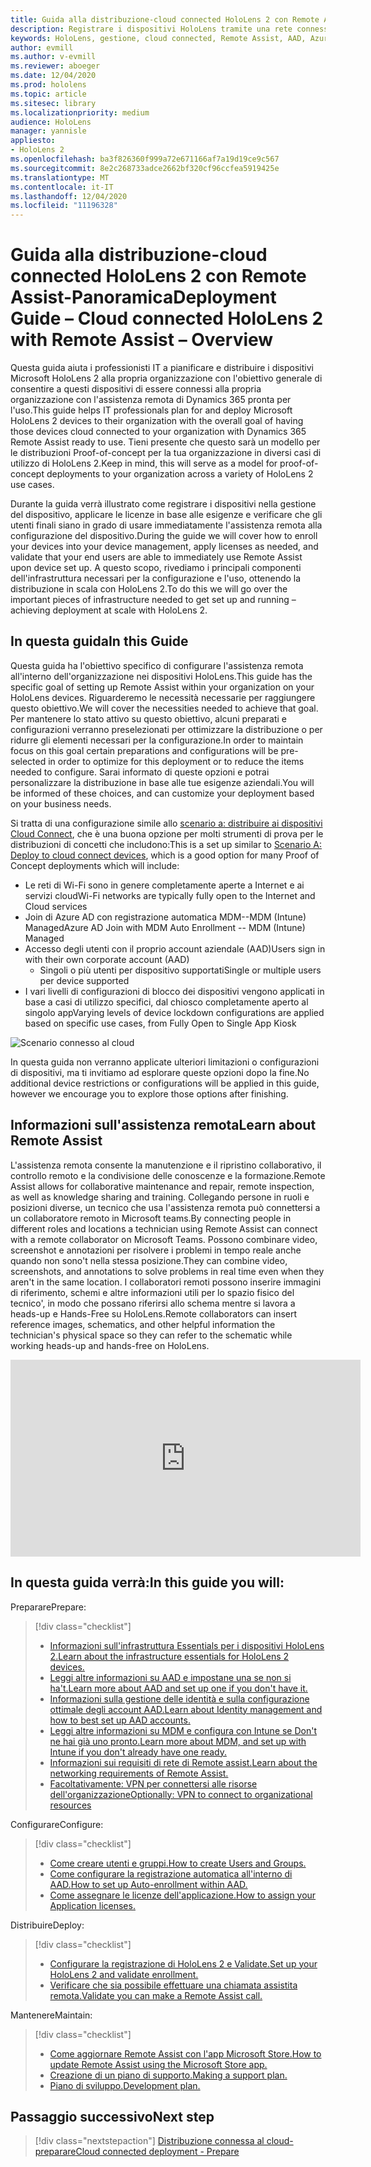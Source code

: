 ```yaml
---
title: Guida alla distribuzione-cloud connected HoloLens 2 con Remote Assist-Panoramica
description: Registrare i dispositivi HoloLens tramite una rete connessa al cloud
keywords: HoloLens, gestione, cloud connected, Remote Assist, AAD, Azure AD, MDM, gestione di dispositivi mobili
author: evmill
ms.author: v-evmill
ms.reviewer: aboeger
ms.date: 12/04/2020
ms.prod: hololens
ms.topic: article
ms.sitesec: library
ms.localizationpriority: medium
audience: HoloLens
manager: yannisle
appliesto:
- HoloLens 2
ms.openlocfilehash: ba3f826360f999a72e671166af7a19d19ce9c567
ms.sourcegitcommit: 8e2c268733adce2662bf320cf96ccfea5919425e
ms.translationtype: MT
ms.contentlocale: it-IT
ms.lasthandoff: 12/04/2020
ms.locfileid: "11196328"
---
```

# <span data-ttu-id="7aa8f-104">Guida alla distribuzione-cloud connected HoloLens 2 con Remote Assist-Panoramica</span><span class="sxs-lookup"><span data-stu-id="7aa8f-104">Deployment Guide – Cloud connected HoloLens 2 with Remote Assist – Overview</span></span>

<span data-ttu-id="7aa8f-105">Questa guida aiuta i professionisti IT a pianificare e distribuire i dispositivi Microsoft HoloLens 2 alla propria organizzazione con l'obiettivo generale di consentire a questi dispositivi di essere connessi alla propria organizzazione con l'assistenza remota di Dynamics 365 pronta per l'uso.</span><span class="sxs-lookup"><span data-stu-id="7aa8f-105">This guide helps IT professionals plan for and deploy Microsoft HoloLens 2 devices to their organization with the overall goal of having those devices cloud connected to your organization with Dynamics 365 Remote Assist ready to use.</span></span> <span data-ttu-id="7aa8f-106">Tieni presente che questo sarà un modello per le distribuzioni Proof-of-concept per la tua organizzazione in diversi casi di utilizzo di HoloLens 2.</span><span class="sxs-lookup"><span data-stu-id="7aa8f-106">Keep in mind, this will serve as a model for proof-of-concept deployments to your organization across a variety of HoloLens 2 use cases.</span></span>

<span data-ttu-id="7aa8f-107">Durante la guida verrà illustrato come registrare i dispositivi nella gestione del dispositivo, applicare le licenze in base alle esigenze e verificare che gli utenti finali siano in grado di usare immediatamente l'assistenza remota alla configurazione del dispositivo.</span><span class="sxs-lookup"><span data-stu-id="7aa8f-107">During the guide we will cover how to enroll your devices into your device management, apply licenses as needed, and validate that your end users are able to immediately use Remote Assist upon device set up.</span></span> <span data-ttu-id="7aa8f-108">A questo scopo, rivediamo i principali componenti dell'infrastruttura necessari per la configurazione e l'uso, ottenendo la distribuzione in scala con HoloLens 2.</span><span class="sxs-lookup"><span data-stu-id="7aa8f-108">To do this we will go over the important pieces of infrastructure needed to get set up and running – achieving deployment at scale with HoloLens 2.</span></span>

## <span data-ttu-id="7aa8f-109">In questa guida</span><span class="sxs-lookup"><span data-stu-id="7aa8f-109">In this Guide</span></span>

<span data-ttu-id="7aa8f-110">Questa guida ha l'obiettivo specifico di configurare l'assistenza remota all'interno dell'organizzazione nei dispositivi HoloLens.</span><span class="sxs-lookup"><span data-stu-id="7aa8f-110">This guide has the specific goal of setting up Remote Assist within your organization on your HoloLens devices.</span></span> <span data-ttu-id="7aa8f-111">Riguarderemo le necessità necessarie per raggiungere questo obiettivo.</span><span class="sxs-lookup"><span data-stu-id="7aa8f-111">We will cover the necessities needed to achieve that goal.</span></span> <span data-ttu-id="7aa8f-112">Per mantenere lo stato attivo su questo obiettivo, alcuni preparati e configurazioni verranno preselezionati per ottimizzare la distribuzione o per ridurre gli elementi necessari per la configurazione.</span><span class="sxs-lookup"><span data-stu-id="7aa8f-112">In order to maintain focus on this goal certain preparations and configurations will be pre-selected in order to optimize for this deployment or to reduce the items needed to configure.</span></span> <span data-ttu-id="7aa8f-113">Sarai informato di queste opzioni e potrai personalizzare la distribuzione in base alle tue esigenze aziendali.</span><span class="sxs-lookup"><span data-stu-id="7aa8f-113">You will be informed of these choices, and can customize your deployment based on your business needs.</span></span>

<span data-ttu-id="7aa8f-114">Si tratta di una configurazione simile allo [scenario a: distribuire ai dispositivi Cloud Connect](https://docs.microsoft.com/hololens/common-scenarios#scenario-a), che è una buona opzione per molti strumenti di prova per le distribuzioni di concetti che includono:</span><span class="sxs-lookup"><span data-stu-id="7aa8f-114">This is a set up similar to [Scenario A: Deploy to cloud connect devices](https://docs.microsoft.com/hololens/common-scenarios#scenario-a), which is a good option for many Proof of Concept deployments which will include:</span></span>

- <span data-ttu-id="7aa8f-115">Le reti di Wi-Fi sono in genere completamente aperte a Internet e ai servizi cloud</span><span class="sxs-lookup"><span data-stu-id="7aa8f-115">Wi-Fi networks are typically fully open to the Internet and Cloud services</span></span>
- <span data-ttu-id="7aa8f-116">Join di Azure AD con registrazione automatica MDM--MDM (Intune) Managed</span><span class="sxs-lookup"><span data-stu-id="7aa8f-116">Azure AD Join with MDM Auto Enrollment -- MDM (Intune) Managed</span></span>
- <span data-ttu-id="7aa8f-117">Accesso degli utenti con il proprio account aziendale (AAD)</span><span class="sxs-lookup"><span data-stu-id="7aa8f-117">Users sign in with their own corporate account (AAD)</span></span>
  - <span data-ttu-id="7aa8f-118">Singoli o più utenti per dispositivo supportati</span><span class="sxs-lookup"><span data-stu-id="7aa8f-118">Single or multiple users per device supported</span></span>
- <span data-ttu-id="7aa8f-119">I vari livelli di configurazioni di blocco dei dispositivi vengono applicati in base a casi di utilizzo specifici, dal chiosco completamente aperto al singolo app</span><span class="sxs-lookup"><span data-stu-id="7aa8f-119">Varying levels of device lockdown configurations are applied based on specific use cases, from Fully Open to Single App Kiosk</span></span>

![Scenario connesso al cloud](./images/cloud-connected-deployment-chart.png)

<span data-ttu-id="7aa8f-121">In questa guida non verranno applicate ulteriori limitazioni o configurazioni di dispositivi, ma ti invitiamo ad esplorare queste opzioni dopo la fine.</span><span class="sxs-lookup"><span data-stu-id="7aa8f-121">No additional device restrictions or configurations will be applied in this guide, however we encourage you to explore those options after finishing.</span></span>

## <span data-ttu-id="7aa8f-122">Informazioni sull'assistenza remota</span><span class="sxs-lookup"><span data-stu-id="7aa8f-122">Learn about Remote Assist</span></span>

<span data-ttu-id="7aa8f-123">L'assistenza remota consente la manutenzione e il ripristino collaborativo, il controllo remoto e la condivisione delle conoscenze e la formazione.</span><span class="sxs-lookup"><span data-stu-id="7aa8f-123">Remote Assist allows for collaborative maintenance and repair, remote inspection, as well as knowledge sharing and training.</span></span> <span data-ttu-id="7aa8f-124">Collegando persone in ruoli e posizioni diverse, un tecnico che usa l'assistenza remota può connettersi a un collaboratore remoto in Microsoft teams.</span><span class="sxs-lookup"><span data-stu-id="7aa8f-124">By connecting people in different roles and locations a technician using Remote Assist can connect with a remote collaborator on Microsoft Teams.</span></span> <span data-ttu-id="7aa8f-125">Possono combinare video, screenshot e annotazioni per risolvere i problemi in tempo reale anche quando non sono&#39;t nella stessa posizione.</span><span class="sxs-lookup"><span data-stu-id="7aa8f-125">They can combine video, screenshots, and annotations to solve problems in real time even when they aren&#39;t in the same location.</span></span> <span data-ttu-id="7aa8f-126">I collaboratori remoti possono inserire immagini di riferimento, schemi e altre informazioni utili per lo spazio fisico del tecnico&#39;, in modo che possano riferirsi allo schema mentre si lavora a heads-up e Hands-Free su HoloLens.</span><span class="sxs-lookup"><span data-stu-id="7aa8f-126">Remote collaborators can insert reference images, schematics, and other helpful information the technician&#39;s physical space so they can refer to the schematic while working heads-up and hands-free on HoloLens.</span></span>

<iframe width="560" height="315" src="https://www.youtube.com/embed/d3YT8j0yYl0" frameborder="0" allow="accelerometer; autoplay; clipboard-write; encrypted-media; gyroscope; picture-in-picture" allowfullscreen></iframe>

## <span data-ttu-id="7aa8f-127">In questa guida verrà:</span><span class="sxs-lookup"><span data-stu-id="7aa8f-127">In this guide you will:</span></span>

<span data-ttu-id="7aa8f-128">Preparare</span><span class="sxs-lookup"><span data-stu-id="7aa8f-128">Prepare:</span></span>

> [!div class="checklist"]
> - [<span data-ttu-id="7aa8f-129">Informazioni sull'infrastruttura Essentials per i dispositivi HoloLens 2.</span><span class="sxs-lookup"><span data-stu-id="7aa8f-129">Learn about the infrastructure essentials for HoloLens 2 devices.</span></span>](hololens2-cloud-connected-prepare.md#infrastructure-essentials)
> - [<span data-ttu-id="7aa8f-130">Leggi altre informazioni su AAD e impostane una se non si ha&#39;t.</span><span class="sxs-lookup"><span data-stu-id="7aa8f-130">Learn more about AAD and set up one if you don&#39;t have it.</span></span>](hololens2-cloud-connected-prepare.md#azure-active-directory)
> - [<span data-ttu-id="7aa8f-131">Informazioni sulla gestione delle identità e sulla configurazione ottimale degli account AAD.</span><span class="sxs-lookup"><span data-stu-id="7aa8f-131">Learn about Identity management and how to best set up AAD accounts.</span></span>](hololens2-cloud-connected-prepare.md#identity-management)
> - [<span data-ttu-id="7aa8f-132">Leggi altre informazioni su MDM e configura con Intune se Don&#39;t ne hai già uno pronto.</span><span class="sxs-lookup"><span data-stu-id="7aa8f-132">Learn more about MDM, and set up with Intune if you don&#39;t already have one ready.</span></span>](hololens2-cloud-connected-prepare.md#mobile-device-management)
> - [<span data-ttu-id="7aa8f-133">Informazioni sui requisiti di rete di Remote assist.</span><span class="sxs-lookup"><span data-stu-id="7aa8f-133">Learn about the networking requirements of Remote Assist.</span></span>](hololens2-cloud-connected-prepare.md#network)
> - [<span data-ttu-id="7aa8f-134">Facoltativamente: VPN per connettersi alle risorse dell'organizzazione</span><span class="sxs-lookup"><span data-stu-id="7aa8f-134">Optionally: VPN to connect to organizational resources</span></span>](/hololens2-cloud-connected-prepare.md#optional-connect-your-hololens-to-vpn)

<span data-ttu-id="7aa8f-135">Configurare</span><span class="sxs-lookup"><span data-stu-id="7aa8f-135">Configure:</span></span>

> [!div class="checklist"]
> - [<span data-ttu-id="7aa8f-136">Come creare utenti e gruppi.</span><span class="sxs-lookup"><span data-stu-id="7aa8f-136">How to create Users and Groups.</span></span>](hololens2-cloud-connected-configure.md#azure-users-and-groups)
> - [<span data-ttu-id="7aa8f-137">Come configurare la registrazione automatica all'interno di AAD.</span><span class="sxs-lookup"><span data-stu-id="7aa8f-137">How to set up Auto-enrollment within AAD.</span></span>](hololens2-cloud-connected-configure.md#auto-enrollment-on-hololens-2)
> - [<span data-ttu-id="7aa8f-138">Come assegnare le licenze dell'applicazione.</span><span class="sxs-lookup"><span data-stu-id="7aa8f-138">How to assign your Application licenses.</span></span>](hololens2-cloud-connected-configure.md#application-licenses)

<span data-ttu-id="7aa8f-139">Distribuire</span><span class="sxs-lookup"><span data-stu-id="7aa8f-139">Deploy:</span></span>

> [!div class="checklist"]
> - [<span data-ttu-id="7aa8f-140">Configurare la registrazione di HoloLens 2 e Validate.</span><span class="sxs-lookup"><span data-stu-id="7aa8f-140">Set up your HoloLens 2 and validate enrollment.</span></span>](hololens2-cloud-connected-deploy.md#enrollment-validation)
> - [<span data-ttu-id="7aa8f-141">Verificare che sia possibile effettuare una chiamata assistita remota.</span><span class="sxs-lookup"><span data-stu-id="7aa8f-141">Validate you can make a Remote Assist call.</span></span>](hololens2-cloud-connected-deploy.md#remote-assist-call-validation)

<span data-ttu-id="7aa8f-142">Mantenere</span><span class="sxs-lookup"><span data-stu-id="7aa8f-142">Maintain:</span></span>

> [!div class="checklist"]
> - [<span data-ttu-id="7aa8f-143">Come aggiornare Remote Assist con l'app Microsoft Store.</span><span class="sxs-lookup"><span data-stu-id="7aa8f-143">How to update Remote Assist using the Microsoft Store app.</span></span>](hololens2-cloud-connected-maintain.md#updates)
> - [<span data-ttu-id="7aa8f-144">Creazione di un piano di supporto.</span><span class="sxs-lookup"><span data-stu-id="7aa8f-144">Making a support plan.</span></span>](hololens2-cloud-connected-maintain.md#support-plan)
> - [<span data-ttu-id="7aa8f-145">Piano di sviluppo.</span><span class="sxs-lookup"><span data-stu-id="7aa8f-145">Development plan.</span></span>](hololens2-cloud-connected-maintain.md#development-plan)

## <span data-ttu-id="7aa8f-146">Passaggio successivo</span><span class="sxs-lookup"><span data-stu-id="7aa8f-146">Next step</span></span>

> [!div class="nextstepaction"]
> [<span data-ttu-id="7aa8f-147">Distribuzione connessa al cloud-preparare</span><span class="sxs-lookup"><span data-stu-id="7aa8f-147">Cloud connected deployment - Prepare</span></span>](hololens2-cloud-connected-prepare.md)

